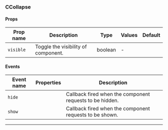 ### CCollapse

#### Props

| Prop name            | Description                         | Type    | Values | Default |
| -------------------- | ----------------------------------- | ------- | ------ | ------- |
| <code>visible</code> | Toggle the visibility of component. | boolean | -      |         |

#### Events

| Event name        | Properties | Description                                              |
| ----------------- | ---------- | -------------------------------------------------------- |
| <code>hide</code> |            | Callback fired when the component requests to be hidden. |
| <code>show</code> |            | Callback fired when the component requests to be shown.  |

---
